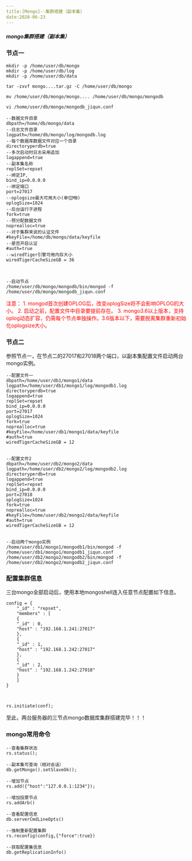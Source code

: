 ```yaml
---
title:[Mongo]--集群搭建（副本集）
date:2020-06-23
---
```




##### mongo集群搭建（副本集）

### 节点一

```
mkdir -p /home/user/db/mongo
mkdir -p /home/user/db/log
mkdir -p /home/user/db/data

tar -zxvf mongo....tar.gz -C /home/user/db/mongo

mv /home/user/db/mongo/mongo.... /home/user/db/mongo/mongodb

vi /home/user/db/mongo/mongodb_jiqun.conf

--数据文件目录
dbpath=/home/db/mongo/data
--日志文件目录
logpath=/home/db/mongo/log/mongodb.log
--每个数据库数据文件对应一个目录
directoryperdb=true
--多次启动时日志采用追加
logappend=true
--副本集名称
replSet=repset
--绑定IP,
bind_ip=0.0.0.0
--绑定端口
port=27017
--oplogsize最大可用大小(单位MB)
oplogSize=1024
--后台运行子进程
fork=true
--预分配数据文件
noprealloc=true
--对于集群来说的认证文件
#keyFile=/home/db/mongo/data/keyfile
--是否开启认证
#auth=true
--wiredTiger引擎可用内存大小
wiredTigerCacheSizeGB = 36



--启动节点
/home/user/db/mongo/mongodb/bin/mongod -f /home/user/db/mongo/mongodb_jiqun.conf
```

<span style='color:red'>注意：</span>
<span style='color:red'>1. mongod首次创建OPLOG后，改变oplogSize将不会影响OPLOG的大小。</span>
<span style='color:red'>2. 启动之前，配置文件中目录要提前存在。</span>
<span style='color:red'>3. mongo3.6以上版本，支持oplog动态扩容，仍需每个节点单独操作。3.6版本以下，需要脱离集群重新初始化oplogsize大小。</span>



### 节点二

参照节点一，在节点二的27017和27018两个端口，以副本集配置文件启动两台mongo实例。

```
--配置文件一
dbpath=/home/user/db1/mongo1/data
logpath=/home/user/db1/mongo1/log/mongodb1.log
directoryperdb=true
logappend=true
replSet=repset
bind_ip=0.0.0.0
port=27017
oplogSize=1024
fork=true
noprealloc=true
#keyFile=/home/user/db1/mongo1/data/keyfile
#auth=true
wiredTigerCacheSizeGB = 12


--配置文件2
dbpath=/home/user/db2/mongo2/data
logpath=/home/user/db2/mongo2/log/mongodb2.log
directoryperdb=true
logappend=true
replSet=repset
bind_ip=0.0.0.0
port=27018
oplogSize=1024
fork=true
noprealloc=true
#keyFile=/home/user/db2/mongo2/data/keyfile
#auth=true
wiredTigerCacheSizeGB = 12


--启动两个mongo实例
/home/user/db1/mongo1/mongodb1/bin/mongod -f /home/user/db1/mongo1/mongodb1_jiqun.conf
/home/user/db2/mongo2/mongodb2/bin/mongod -f /home/user/db2/mongo2/mongodb2_jiqun.conf
```



### 配置集群信息

三台mongo全部启动后，使用本地mongoshell连入任意节点配置如下信息。

```
config = {
    "_id" : "repset",
    "members" : [
    {
    "_id" : 0,
    "host" : "192.168.1.241:27017"
    },
    {
    "_id" : 1,
    "host" : "192.168.1.242:27017"
    },
    {
    "_id" : 2,
    "host" : "192.168.1.242:27018"
    }
    ]
}



rs.initiate(conf);
```

至此，两台服务器的三节点mongo数据库集群搭建完毕！！！



### mongo常用命令

```
--查看集群状态
rs.status();

--副本集可查询（相对会话）
db.getMongo().setSlaveOk();

--增加节点
rs.add({"host":"127.0.0.1:1234"});

--增加投票节点
rs.addArb()

--查看配置信息
db.serverCmdLineOpts()

--强制重新配置集群
rs.reconfig(config,{"force":true})

--获取配置集信息
db.getReplicationInfo()
```